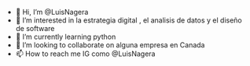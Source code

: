 - 👋 Hi, I’m @LuisNagera
- 👀 I’m interested in  la estrategia digital , el analisis de datos y el diseño de software
- 🌱 I’m currently learning  python
- 💞️ I’m looking to collaborate on  alguna empresa en Canada
- 📫 How to reach me  IG como  @LuisNagera

<!---
LuisNagera/LuisNagera is a ✨ special ✨ repository because its `README.md` (this file) appears on your GitHub profile.
You can click the Preview link to take a look at your changes.
--->
